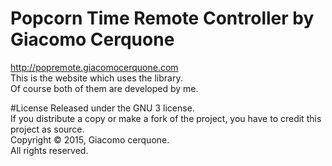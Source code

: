 # Popcorn Time Remote Controller by Giacomo Cerquone
http://popremote.giacomocerquone.com<br>
This is the website which uses the library.<br>
Of course both of them are developed by me.<br>

#License
Released under the GNU 3 license.<br>
If you distribute a copy or make a fork of the project, you have to credit this project as source.<br>
Copyright © 2015, Giacomo cerquone.<br>
All rights reserved.
